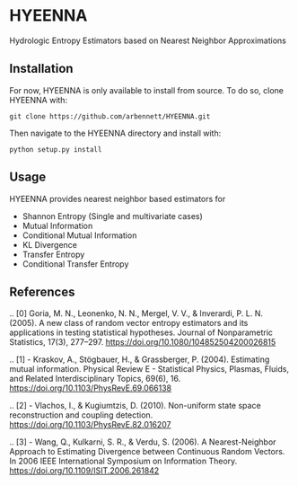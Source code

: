 # HYEENNA
Hydrologic Entropy Estimators based on Nearest Neighbor Approximations

## Installation
For now, HYEENNA is only available to install from source.  To do so, clone HYEENNA with:

`git clone https://github.com/arbennett/HYEENNA.git`

Then navigate to the HYEENNA directory and install with:

`python setup.py install`

## Usage

HYEENNA provides nearest neighbor based estimators for
 * Shannon Entropy (Single and multivariate cases)
 * Mutual Information
 * Conditional Mutual Information
 * KL Divergence
 * Transfer Entropy
 * Conditional Transfer Entropy

## References
.. [0] Goria, M. N., Leonenko, N. N., Mergel, V. V., & Inverardi, P. L. N.
   (2005). A new class of random vector entropy estimators and its
   applications in testing statistical hypotheses. Journal of
   Nonparametric Statistics, 17(3), 277–297.
   https://doi.org/10.1080/104852504200026815

.. [1] - Kraskov, A., Stögbauer, H., & Grassberger, P. (2004).
   Estimating mutual information. Physical Review E - Statistical Physics,
   Plasmas, Fluids, and Related Interdisciplinary Topics, 69(6), 16.
   https://doi.org/10.1103/PhysRevE.69.066138

.. [2] - Vlachos, I., & Kugiumtzis, D. (2010).
   Non-uniform state space reconstruction and coupling detection.
   https://doi.org/10.1103/PhysRevE.82.016207

.. [3] - Wang, Q., Kulkarni, S. R., & Verdu, S. (2006). A Nearest-Neighbor
   Approach to Estimating Divergence between Continuous Random Vectors.
   In 2006 IEEE International Symposium on Information Theory.
   https://doi.org/10.1109/ISIT.2006.261842
